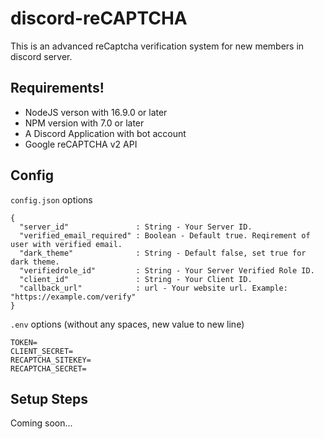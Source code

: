 # discord-reCAPTCHA

This is an advanced reCaptcha verification system for new members in discord server.

## Requirements!

- NodeJS verson with 16.9.0 or later
- NPM version with 7.0 or later
- A Discord Application with bot account
- Google reCAPTCHA v2 API

## Config

`config.json` options

```
{
  "server_id"               : String - Your Server ID.
  "verified_email_required" : Boolean - Default true. Reqirement of user with verified email.
  "dark_theme"              : String - Default false, set true for dark theme.
  "verifiedrole_id"         : String - Your Server Verified Role ID.
  "client_id"               : String - Your Client ID.
  "callback_url"            : url - Your website url. Example: "https://example.com/verify"
}
```

`.env` options (without any spaces, new value to new line)

```
TOKEN=
CLIENT_SECRET=
RECAPTCHA_SITEKEY=
RECAPTCHA_SECRET=
```

## Setup Steps

Coming soon...

